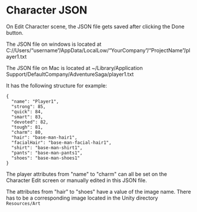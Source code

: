 # Character JSON

On Edit Character scene, the JSON file gets saved after clicking the Done button. 

The JSON file on windows is located at C://Users/“username”/AppData/LocalLow/“YourCompany”/“ProjectName”/player1.txt

The JSON file on Mac is located at ~/Library/Application Support/DefaultCompany/AdventureSaga/player1.txt

It has the following structure for example:

```
{
  "name": "Player1",
  "strong": 85,
  "quick": 84,
  "smart": 83,
  "devoted": 82,
  "tough": 81,
  "charm": 80,
  "hair": "base-man-hair1",
  "facialHair": "base-man-facial-hair1",
  "shirt": "base-man-shirt1",
  "pants": "base-man-pants1",
  "shoes": "base-man-shoes1"
}
```

The player attributes from "name" to "charm" can all be set on the Character Edit screen or manually edited in this JSON file.

The attributes from "hair" to "shoes" have a value of the image name. There has to be a corresponding image located in the Unity directory `Resources/Art`

